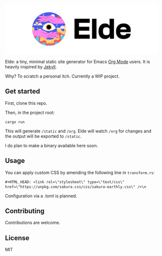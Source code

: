 ![Logo](https://raw.githubusercontent.com/ben-maclaurin/elde/main/logo.png)

Elde: a tiny, minimal static site generator for Emacs [Org Mode](https://orgmode.org/) users. It is heavily inspired by [Jekyll](https://jekyllrb.com/).

Why? To scratch a personal itch. Currently a WIP project. 

## Get started

First, clone this repo.

Then, in the project root:

```
cargo run
```

This will generate `/static` and `/org`. Elde will watch `/org` for changes and the output will be exported to `/static`.

I do plan to make a binary available here soon.

## Usage

You can apply custom CSS by amending the following line in `transform.rs`:

```
#+HTML_HEAD: <link rel=\"stylesheet\" type=\"text/css\" href=\"https://unpkg.com/sakura.css/css/sakura-earthly.css\" />\n
```

Configuration via a .toml is planned.

## Contributing

Contributions are welcome.

## License

MIT 
